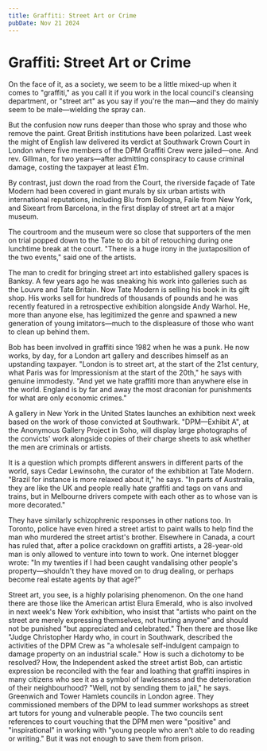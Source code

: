 ```yaml
---
title: Graffiti: Street Art or Crime
pubDate: Nov 21 2024
---
```

# Graffiti: Street Art or Crime

On the face of it, as a society, we seem to be a little mixed-up when it comes to "graffiti," as you call it if you work in the local council's cleansing department, or "street art" as you say if you're the man—and they do mainly seem to be male—wielding the spray can.

But the confusion now runs deeper than those who spray and those who remove the paint. Great British institutions have been polarized. Last week the might of English law delivered its verdict at Southwark Crown Court in London where five members of the DPM Graffiti Crew were jailed—one. And rev. Gillman, for two years—after admitting conspiracy to cause criminal damage, costing the taxpayer at least £1m.

By contrast, just down the road from the Court, the riverside façade of Tate Modern had been covered in giant murals by six urban artists with international reputations, including Blu from Bologna, Faile from New York, and Sixeart from Barcelona, in the first display of street art at a major museum.

The courtroom and the museum were so close that supporters of the men on trial popped down to the Tate to do a bit of retouching during one lunchtime break at the court. "There is a huge irony in the juxtaposition of the two events," said one of the artists.

The man to credit for bringing street art into established gallery spaces is Banksy. A few years ago he was sneaking his work into galleries such as the Louvre and Tate Britain. Now Tate Modern is selling his book in its gift shop. His works sell for hundreds of thousands of pounds and he was recently featured in a retrospective exhibition alongside Andy Warhol. He, more than anyone else, has legitimized the genre and spawned a new generation of young imitators—much to the displeasure of those who want to clean up behind them.

Bob has been involved in graffiti since 1982 when he was a punk. He now works, by day, for a London art gallery and describes himself as an upstanding taxpayer. "London is to street art, at the start of the 21st century, what Paris was for Impressionism at the start of the 20th," he says with genuine immodesty. "And yet we hate graffiti more than anywhere else in the world. England is by far and away the most draconian for punishments for what are only economic crimes."

A gallery in New York in the United States launches an exhibition next week based on the work of those convicted at Southwark. "DPM—Exhibit A", at the Anonymous Gallery Project in Soho, will display large photographs of the convicts' work alongside copies of their charge sheets to ask whether the men are criminals or artists.

It is a question which prompts different answers in different parts of the world, says Cedar Lewinsohn, the curator of the exhibition at Tate Modern. "Brazil for instance is more relaxed about it," he says. "In parts of Australia, they are like the UK and people really hate graffiti and tags on vans and trains, but in Melbourne drivers compete with each other as to whose van is more decorated."

They have similarly schizophrenic responses in other nations too. In Toronto, police have even hired a street artist to paint walls to help find the man who murdered the street artist's brother. Elsewhere in Canada, a court has ruled that, after a police crackdown on graffiti artists, a 28-year-old man is only allowed to venture into town to work. One internet blogger wrote: "In my twenties if I had been caught vandalising other people's property—shouldn't they have moved on to drug dealing, or perhaps become real estate agents by that age?"

Street art, you see, is a highly polarising phenomenon. On the one hand there are those like the American artist Elura Emerald, who is also involved in next week's New York exhibition, who insist that "artists who paint on the street are merely expressing themselves, not hurting anyone" and should not be punished "but appreciated and celebrated." Then there are those like "Judge Christopher Hardy who, in court in Southwark, described the activities of the DPM Crew as "a wholesale self-indulgent campaign to damage property on an industrial scale." How is such a dichotomy to be resolved? How, the Independent asked the street artist Bob, can artistic expression be reconciled with the fear and loathing that graffiti inspires in many citizens who see it as a symbol of lawlessness and the deterioration of their neighbourhood? "Well, not by sending them to jail," he says. Greenwich and Tower Hamlets councils in London agree. They commissioned members of the DPM to lead summer workshops as street art tutors for young and vulnerable people. The two councils sent references to court vouching that the DPM men were "positive" and "inspirational" in working with "young people who aren't able to do reading or writing." But it was not enough to save them from prison.